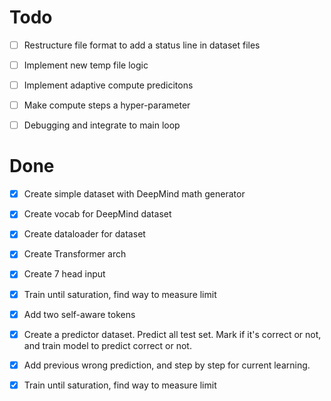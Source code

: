 # Todo
- [ ] Restructure file format to add a status line in dataset files

- [ ] Implement new temp file logic

- [ ] Implement adaptive compute predicitons

- [ ] Make compute steps a hyper-parameter

- [ ] Debugging and integrate to main loop



# Done

- [x] Create simple dataset with DeepMind math generator

- [x] Create vocab for DeepMind dataset

- [x] Create dataloader for dataset

- [x] Create Transformer arch

- [x] Create 7 head input

- [x] Train until saturation, find way to measure limit

- [x] Add two self-aware tokens

- [x] Create a predictor dataset. Predict all test set. Mark if it's correct or not, and train model to predict correct or not. 

- [x] Add previous wrong prediction, and step by step for current learning.

- [x] Train until saturation, find way to measure limit


